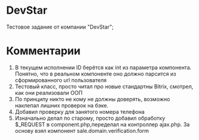 # DevStar
Тестовое задание от компании "DevStar";

# Комментарии

1. В текущем исполнении ID берётся как int из параметра компонента. Понятно, что в реальном компоненте оно должно парсится из сформированного url пользователя
2. Тестовый класс, просто читал про новые стандартны Bitrix, смотрел, как они реализовали ООП
3. По принципу никто не кому не должны доверять, возможно наклепал лишних проверок на бэке.
4. Добавил проверку для занятого номера телефона
5. Изначально делал по старому, просто добавил обработку $_REQUEST в component.php,переделал на контроллер ajax.php. За основу взял компонент sale.domain.verification.form



